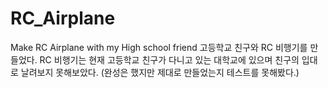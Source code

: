# RC_Airplane
Make RC Airplane with my High school friend
고등학교 친구와 RC 비행기를 만들었다. RC 비행기는 현재 고등학교 친구가 다니고 있는 대학교에 있으며 친구의 입대로 날려보지 못해보았다. (완성은 했지만 제대로 만들었는지 테스트를 못해봤다.)
